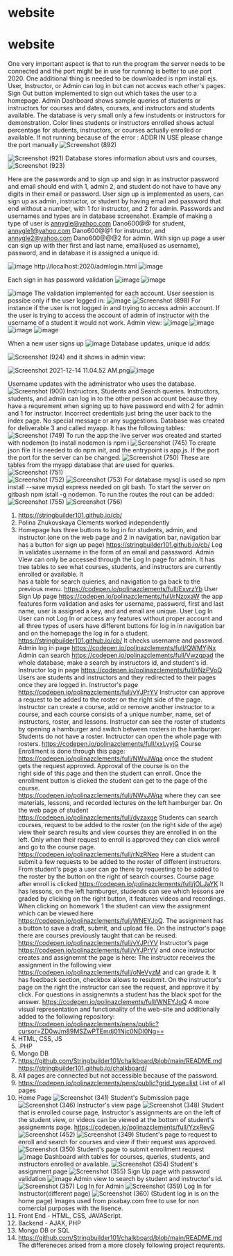# website

# website
   One very important aspect is that to run the program the server needs to be connected and the port might be in use for running is better to use port 2020.
   One additional thing is needed to be downloaded is npm install ejs. User, Instructor, or Admin can log in but can not access each other's pages. Sign Out button implemented      to sign out which takes the user to a homepage. Admin Dashboard shows sample queries of students or instructors for courses and dates, courses, and instructors and students      available. The database is very small only a few instudents or instructors for demonstration. Color lines students or instructors enrolled shows actual percentage for            students, instructors, or courses actually enrolled or available. If not running because of the error : ADDR IN USE please change the port manually
   ![Screenshot (892)](https://user-images.githubusercontent.com/90509231/145150882-d99d0ff5-66c0-4961-a4ff-dd038fc0c136.png)
   
   ![Screenshot (921)](https://user-images.githubusercontent.com/90509231/146027596-80f93470-3a67-4f06-bf82-c1bd53d8e3d3.png)
   Database stores information about usrs and courses, 
   ![Screenshot (923)](https://user-images.githubusercontent.com/90509231/146028383-f64e621c-dab7-4678-815f-b41f045ee77a.png)

   Here are the passwords and to sign up and sign in as instructor password and email should end with 1, admin 2, and student do not have to have any      digits in their email or password.
   User sign up is implemented as users, can sign up as admin, instructor, or student by having email and password that end without a number, with 1 for 
   instructor, and 2 for admin. Passwords and usernames and types are in database screenshot. Example of making a type of user is
   annygle@yahoo.com Dano600@@ for student, annygle1@yahoo.com  Dano600@@1 for instructor, and annygle2@yahoo.com Dano600@@@2 for admin. 
   With sign up page a user can sign up with ther first and last name, email(used as username), password, and in database it is assigned a unique id.
   
   ![image](https://user-images.githubusercontent.com/90509231/146032971-0d8e1f16-6208-4850-a88f-079e5ab0b181.png)   http://localhost:2020/admlogin.html
   ![image](https://user-images.githubusercontent.com/90509231/146033008-224d9764-9d71-43a4-a9a2-d7cf7c53e367.png)

   Each sign in has password validation
   ![image](https://user-images.githubusercontent.com/90509231/146033443-7407887b-e1e0-429c-8c2b-44379bf50662.png)
   ![image](https://user-images.githubusercontent.com/90509231/146033622-b992eca6-8af2-4271-b43c-c66be8430b5f.png)
   
![image](https://user-images.githubusercontent.com/90509231/146033662-3a11fa51-fb52-440f-a5ee-924174c8ef9a.png)
The validation implemented for each account.
User seession is possibe only if the user logged in:
![image](https://user-images.githubusercontent.com/90509231/146034021-36cde670-8e63-4f80-b2b8-64a2756ee8e6.png)   ![Screenshot (898)](https://user-images.githubusercontent.com/90509231/145153429-bf198a94-2741-4853-bc3e-b02f2e5759aa.png)
For instance if the user is not logged in and trying to access admin account.
If the user is trying to access the account of admin of instructor with the username of a student it would not work.
Admin view:
![image](https://user-images.githubusercontent.com/90509231/146034739-88ee6f14-d768-4f0e-bbce-5b52b4fc7cde.png)
![image](https://user-images.githubusercontent.com/90509231/146034792-cc25df54-e364-4372-af90-9bbdcf88e864.png)
![image](https://user-images.githubusercontent.com/90509231/146034931-bb6b0182-9f6b-4c22-af06-e092332279a1.png)
![image](https://user-images.githubusercontent.com/90509231/146035207-b8f53581-db32-43db-be65-40b0ec2688e7.png)

When a new user signs up
![image](https://user-images.githubusercontent.com/90509231/146041583-738163dd-ac76-4857-830c-d2beb1baccc1.png)
Database updates, unique id adds:

![Screenshot (924)](https://user-images.githubusercontent.com/90509231/146042291-8842255e-5d75-4b8e-b292-3cf5e4a8b212.png)
and it shows in admin view:




<img src="blob:chrome-untrusted://media-app/e42a507b-cc7b-43a8-904d-a08bf15118af" alt="Screenshot 2021-12-14 11.04.52 AM.png"/>![image](https://user-images.githubusercontent.com/90509231/146034861-22fa4e8a-4de7-456d-8c1c-c4e8e7afae51.png)


Username updates with the administrator who uses the database.
    ![Screenshot (900)](https://user-images.githubusercontent.com/90509231/145154096-11987f41-0edd-44c5-b120-7405a2fa7a51.png)
    Instructors, Students and Search queries.
    Instructors, students, and admin can log in to the other person account because they have a requrement when signing up to have password end with 2 for admin and 1 for
    instructor.
    Incorrect credentials just bring the user back to the index page. No special message or any suggestions.
   Database was created for deliverable 3 and called myapp. It has the following tables:
   ![Screenshot (749)](https://user-images.githubusercontent.com/90509231/144548064-dc90d470-86c6-4b51-bae6-196f660ba4c8.png)
   To run the app the live server was created and started with nodemon (to install nodemon is npm i 
   ![Screenshot (745)](https://user-images.githubusercontent.com/90509231/144548199-408b0e37-af72-43cd-bb26-4fdc986f0aba.png)
   To create json file it is needed to do npm init, and the entrypoint is app.js. If the port the port for the server can be changed. 
   ![Screenshot (750)](https://user-images.githubusercontent.com/90509231/144548688-42e8b6ec-eb06-4c50-9b07-ef543c647183.png)
   These are tables from the myapp database that are used for queries.
   ![Screenshot (751)](https://user-images.githubusercontent.com/90509231/144548865-edd1818a-cf3f-4d00-81f8-72bdfb86cc7c.png)\
   ![Screenshot (752)](https://user-images.githubusercontent.com/90509231/144549010-a35f74a9-ee6c-4696-80ad-228c024b6dea.png)
   ![Screenshot (753)](https://user-images.githubusercontent.com/90509231/144549137-03910132-2241-43e0-a392-08e183ecc956.png)
   For database mysql is used so npm install --save mysql express needed on git bash. To start the server on gitbash npm istall -g nodemon.
   To run the routes the rout can be added:
   ![Screenshot (755)](https://user-images.githubusercontent.com/90509231/144550066-56028c99-26b2-4d58-8240-caed5a4f78eb.png)
   ![Screenshot (756)](https://user-images.githubusercontent.com/90509231/144550098-3957f907-02b6-4ca8-b3e2-96b3c2c43374.png)

  

1. https://stringbuilder101.github.io/cb/
2. Polina Zhukovskaya Clements worked independently
3. Homepage has three buttons to log in for students, admin, and instructor.(one on the web page and 2 in navigation bar, navigation bar has a button for sign up page)
   https://stringbuilder101.github.io/cb/ Log In validates username in the form of an email and passsword.
   Admin View can only be accessed through the Log In page for admin. It has tree tables to see what courses, students, and instructors are currently enrolled or available. It   
   has    a table for search quieries, and navigation to ga back to the previous menu.
   https://codepen.io/polinazclements/full/ExvrzYb 
   User Sign Up page
   https://codepen.io/polinazclements/full/rNzoxaW the app features form validation and asks for username, password, first and last name, user is assigned a key, and      and email are unique.
   User Log In
   User can not Log In or access any features without proper account and all three types of users have different buttons for log in in navigation bar and on the homepage the log
   in for a student.
   https://stringbuilder101.github.io/cb/ It checks username and password. 
   Admin log in page https://codepen.io/polinazclements/full/QWMYjNx
   Admin can search https://codepen.io/polinazclements/full/Vwzqpad the whole database, make a search by instructors id, and student's id. 
   Instructor log in page https://codepen.io/polinazclements/full/rNzPVoQ
   Users are students and instructors and they redirected to their pages once they are logged in.
   Instructor's page https://codepen.io/polinazclements/full/vYJPrYV Instructor can approve a request to be added to the roster on the right side of the page.
   Instructor can create a course, add or remove another instructor to a course, and each course consists of a unique number, name, set of instructors, roster, and lessons. 
   Instructor can see the roster of students by opening a hamburger and switch between rosters in the hamburger. Students do not have a roster. Inctructor can open the whole        page with rosters. https://codepen.io/polinazclements/full/xxLyyjG
   Course Enrollment is done through this page: https://codepen.io/polinazclements/full/NWvJWqa once the student gets the request approved. Approval of the course is on the     
   right    side of this page and then the student can enroll. Once the enrollment button is clicked the student can get to the page of the course.               
   https://codepen.io/polinazclements/full/NWvJWqa where they can see materials, lessons, and recorded lectures on the left hamburger bar.
   On the web page of student https://codepen.io/polinazclements/full/dyzaxge Students can search courses, request to be added to the roster (on the right side of the age)
   view their search results and view courses they are enrolled in on the left. Only when their request to enroll is approved they can click wnroll and go to the course page.
   https://codepen.io/polinazclements/full/rNzRNeo Here a student can submit a few requests to be added to the roster of different instructors. From student's page a user can go 
   there by requesting to be added to the roster by the button on the right of search courses.
   Course page after enroll is clicked https://codepen.io/polinazclements/full/jOLJaYK It has lessons, on the left hamburger, studends can see which lessons are graded by 
   clicking on the right button, it features videos and recordings. When clicking on homework 1 the student can view the assignment which can be viewed here 
   https://codepen.io/polinazclements/full/WNEYJoQ. The assignment has a button to save a draft, submit, and upload file.
   On the instructor's page there are courses previously taught that can be reused.
   https://codepen.io/polinazclements/full/vYJPrYV
   Instructor's page https://codepen.io/polinazclements/full/vYJPrYV and once instructor creates and assignemnt the page is here: 
   The instructor receives the assignment in the following view https://codepen.io/polinazclements/full/oNeVyzM and can grade it. It has feedback section, checkbox allows to        resubmit. On the instructor's page on the right the instructor can see the request, and approve it by click. For questions in assignemnts a student has the black spot for        the answer. https://codepen.io/polinazclements/full/WNEYJoQ 
   A more visual representation and functionality of the web-site and additionally added to the following repository: 
   https://codepen.io/polinazclements/pens/public?cursor=ZD0wJm89MSZwPTEmdj01Njc0NDI0Ng==
4. HTML, CSS, JS
5. .PHP
6. Mongo DB 
7. https://github.com/Stringbuilder101/chalkboard/blob/main/README.md https://stringbuilder101.github.io/chalkboard/    
8. All pages are connected but not accessible because of the password.
9. https://codepen.io/polinazclements/pens/public?grid_type=list List of all pages
10. Home Page
![Screenshot (341)](https://user-images.githubusercontent.com/90509231/142726724-919c4939-8df4-4cf6-9ee2-ba68eb6b1a65.png)
Student's Submission page
![Screenshot (346)](https://user-images.githubusercontent.com/90509231/142726816-8fc24477-5c40-41bb-a9af-1aa37fa19f45.png)
Instructor's view page
![Screenshot (348)](https://user-images.githubusercontent.com/90509231/142726882-070b5087-43ea-4726-9e2c-5e516af40224.png)
Student that is enrolled course page, Instructor's assignments are on the left of the student view, or videos can be viewed
at the bottom of student's assignemnts page.
https://codepen.io/polinazclements/full/YzxRevG
![Screenshot (452)](https://user-images.githubusercontent.com/90509231/143059764-1350329d-e2e6-40f6-af37-4af6e8d6b7a4.png)
![Screenshot (349)](https://user-images.githubusercontent.com/90509231/142726940-7cd1815c-e29b-4f2e-8808-8bf78d586808.png)
Student's page to request to enroll and search for courses and view if their request was approved.
![Screenshot (350)](https://user-images.githubusercontent.com/90509231/142727020-c0c68059-7c59-4e3f-8d36-bd0e61dd1f49.png)
Student's page to submit enrollment request
![image](https://user-images.githubusercontent.com/90509231/142727083-1b54f9b3-1784-4121-ad7f-00b836a2d06c.png)
Dashboard with tables for courses, queries, students, and instructors enrolled or available.
![Screenshot (354)](https://user-images.githubusercontent.com/90509231/142727195-0e8f4f8c-c4b7-4109-9222-9a450c8e2366.png)
Student's assignment page
![Screenshot (355)](https://user-images.githubusercontent.com/90509231/142727336-0fa12101-9fb3-4705-b4be-a142c9caf046.png)
Sign Up page with password validation
![image](https://user-images.githubusercontent.com/90509231/142727430-ab8cc340-137b-4cec-9340-bad4ca2026db.png)
Admin view to search by student and instructor's id.
![Screenshot (357)](https://user-images.githubusercontent.com/90509231/142727489-878c9063-dc08-407b-bb08-bf151fc394bb.png)
Log In for Admin
![Screenshot (359)](https://user-images.githubusercontent.com/90509231/142727555-59936e52-f8cd-4db4-b558-984ecc1eb936.png)
Log In for Instructor(different page)
![Screenshot (360)](https://user-images.githubusercontent.com/90509231/142727611-75f66fb6-353f-4128-9315-b5d8e181d97c.png)
(Student log in is on the home page)
Images used from pixabay.com free to use for non comercial purposes with the lisence.
4. Front End - HTML, CSS, JAVAScript. 
5. Backend - AJAX, PHP
6. Mongo DB or SQL
7. https://github.com/Stringbuilder101/chalkboard/blob/main/README.md 
The differeneces arised from a more closely following project requrents. 









